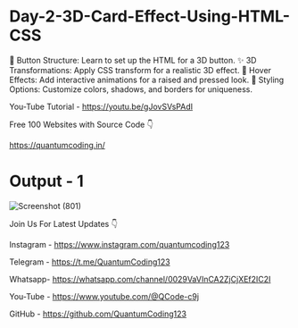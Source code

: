 # Day-2-3D-Card-Effect-Using-HTML-CSS
🔧 Button Structure: Learn to set up the HTML for a 3D button.
✨ 3D Transformations: Apply CSS transform for a realistic 3D effect.
🎨 Hover Effects: Add interactive animations for a raised and pressed look.
🌈 Styling Options: Customize colors, shadows, and borders for uniqueness.

You-Tube Tutorial - https://youtu.be/gJovSVsPAdI

Free 100 Websites with Source Code 👇

https://quantumcoding.in/

# Output - 1

![Screenshot (801)](https://github.com/user-attachments/assets/97c12b94-d9b3-4c9f-be98-d33ae3c40d5a)

Join Us For Latest Updates 👇

Instagram - https://www.instagram.com/quantumcoding123

Telegram - https://t.me/QuantumCoding123

Whatsapp- https://whatsapp.com/channel/0029VaVInCA2ZjCjXEf2IC2I

You-Tube - https://www.youtube.com/@QCode-c9j

GitHub - https://github.com/QuantumCoding123
